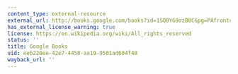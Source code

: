 ```yaml
---
content_type: external-resource
external_url: http://books.google.com/books?id=1SQ0YG9ozB8C&pg=PAfrontcover
has_external_license_warning: true
license: https://en.wikipedia.org/wiki/All_rights_reserved
status: ''
title: Google Books
uid: eeb220ee-42e7-4458-aa19-9501ad604f48
wayback_url: ''
---
```

